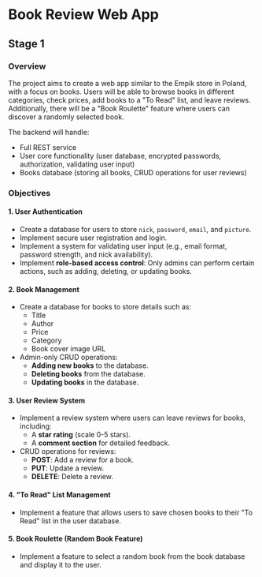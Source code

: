 # Book Review Web App

## Stage 1

### Overview
The project aims to create a web app similar to the Empik store in Poland, with a focus on books. Users will be able to browse books in different categories, check prices, add books to a "To Read" list, and leave reviews. Additionally, there will be a "Book Roulette" feature where users can discover a randomly selected book.

The backend will handle:
- Full REST service
- User core functionality (user database, encrypted passwords, authorization, validating user input)
- Books database (storing all books, CRUD operations for user reviews)

### Objectives

#### 1. User Authentication
- Create a database for users to store `nick`, `password`, `email`, and `picture`.
- Implement secure user registration and login.
- Implement a system for validating user input (e.g., email format, password strength, and nick availability).
- Implement **role-based access control**: Only admins can perform certain actions, such as adding, deleting, or updating books.

#### 2. Book Management
- Create a database for books to store details such as:
  - Title
  - Author
  - Price
  - Category
  - Book cover image URL
- Admin-only CRUD operations:
  - **Adding new books** to the database.
  - **Deleting books** from the database.
  - **Updating books** in the database.

#### 3. User Review System
- Implement a review system where users can leave reviews for books, including:
  - A **star rating** (scale 0-5 stars).
  - A **comment section** for detailed feedback.
- CRUD operations for reviews:
  - **POST**: Add a review for a book.
  - **PUT**: Update a review.
  - **DELETE**: Delete a review.

#### 4. "To Read" List Management
- Implement a feature that allows users to save chosen books to their "To Read" list in the user database.

#### 5. Book Roulette (Random Book Feature)
- Implement a feature to select a random book from the book database and display it to the user.
